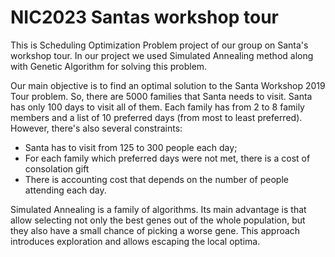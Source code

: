 # NIC2023 Santas workshop tour
This is Scheduling Optimization Problem project of our group on Santa's workshop tour. In our project we used Simulated Annealing method along with Genetic Algorithm for solving this problem. 

Our main objective is to find an optimal solution to the Santa Workshop 2019 Tour problem. So, there are 5000 families that Santa needs to visit. Santa has only 100 days to visit all of them. Each family has from 2 to 8 family members and a list of 10 preferred days (from most to least preferred). However, there's also several constraints:
- Santa has to visit from 125 to 300 people each day;
- For each family which preferred days were not met, there is a cost of consolation gift
- There is accounting cost that depends on the number of people attending each day.

Simulated Annealing is a family of algorithms. Its main advantage is that allow selecting not only the best genes out of the whole population, but they also have a small chance of picking a worse gene. This approach introduces exploration and allows escaping the local optima.

